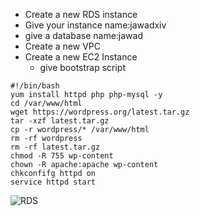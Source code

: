 * Create a new RDS instance
* Give your instance name:jawadxiv
* give a database name:jawad
* Create a new VPC
* Create a new EC2 Instance
  * give bootstrap script
```
#!/bin/bash
yum install httpd php php-mysql -y
cd /var/www/html
wget https://wordpress.org/latest.tar.gz
tar -xzf latest.tar.gz
cp -r wordpress/* /var/www/html
rm -rf wordpress
rm -rf latest.tar.gz
chmod -R 755 wp-content
chown -R apache:apache wp-content
chkconfifg httpd on
service httpd start
```

![RDS](https://github.com/jawad1989/aws-solution-architect/blob/master/Databases/Labs/images/2%20-%20RDS.png)
